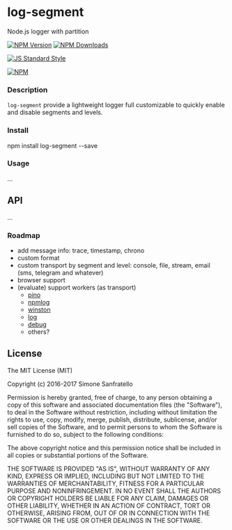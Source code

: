 # log-segment

Node.js logger with partition  

[![NPM Version](http://img.shields.io/npm/v/log-segment.svg?style=flat)](https://www.npmjs.org/package/log-segment)
[![NPM Downloads](https://img.shields.io/npm/dm/log-segment.svg?style=flat)](https://www.npmjs.org/package/log-segment)

[![JS Standard Style](https://img.shields.io/badge/code%20style-standard-brightgreen.svg)](http://standardjs.com/)

[![NPM](https://nodei.co/npm-dl/log-segment.png)](https://nodei.co/npm/log-segment/)

### Description

````log-segment```` provide a lightweight logger full customizable to quickly enable and disable segments and levels.

### Install

npm install log-segment --save

### Usage
...

## API
...

### Roadmap

- add message info: trace, timestamp, chrono
- custom format
- custom transport by segment and level: console, file, stream, email (sms, telegram and whatever)
- browser support
- (evaluate) support workers (as transport)
  - [pino](https://github.com/pinojs/pino)
  - [npmlog](https://github.com/npm/npmlog)
  - [winston](https://github.com/winstonjs/winston)
  - [log](https://github.com/tj/log.js)
  - [debug](https://github.com/visionmedia/debug)
  - others?

## License

The MIT License (MIT)

Copyright (c) 2016-2017 Simone Sanfratello

Permission is hereby granted, free of charge, to any person obtaining a copy
of this software and associated documentation files (the "Software"), to deal
in the Software without restriction, including without limitation the rights
to use, copy, modify, merge, publish, distribute, sublicense, and/or sell
copies of the Software, and to permit persons to whom the Software is
furnished to do so, subject to the following conditions:

The above copyright notice and this permission notice shall be included in all
copies or substantial portions of the Software.

THE SOFTWARE IS PROVIDED "AS IS", WITHOUT WARRANTY OF ANY KIND, EXPRESS OR
IMPLIED, INCLUDING BUT NOT LIMITED TO THE WARRANTIES OF MERCHANTABILITY,
FITNESS FOR A PARTICULAR PURPOSE AND NONINFRINGEMENT. IN NO EVENT SHALL THE
AUTHORS OR COPYRIGHT HOLDERS BE LIABLE FOR ANY CLAIM, DAMAGES OR OTHER
LIABILITY, WHETHER IN AN ACTION OF CONTRACT, TORT OR OTHERWISE, ARISING FROM,
OUT OF OR IN CONNECTION WITH THE SOFTWARE OR THE USE OR OTHER DEALINGS IN THE
SOFTWARE.

